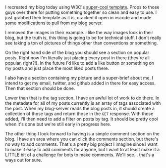 <!--META--
author: Sean K Smith
created: 2019-05-06T00:19:29Z
edited: 2019-05-06T00:19:29Z
title: Reformatted the Blog Today
subtitle: w3c is pretty awesome!
tags:
  - blog
--END-->
I recreated my blog today using W3C's [super-cool template](https://www.w3schools.com/w3css/tryw3css_templates_blog.htm). Props to those guys over there for putting something together so clean and easy to use. I just grabbed their template as it is, cracked it open in vscode and made some modifications to pull from my blog server.

I removed the images in their example. I like the way images look in their blog, but the truth is, this thing is going to be for technical stuff. I don't really see taking a ton of pictures of things other than conventions or something.

On the right hand side of the blog you should see a section on popular posts. Right now I'm literally just placing every post in there (they're all popular, right?!). In the future I'd like to add a like button or something on my posts and just place the most liked posts there.

I also have a section containing my picture and a super-brief about me. I intend to get my email, twitter, and github added in there for easy access. Then that section should be done.

Lower than that is the tag section. I have an awful lot of work to do there. In the metadata for all of my posts currently is an array of tags associated with the post. When my blog-server reads the blog posts in, it should create a collection of those tags and return those in the `GET` response. With those added, I'll then need to add a filter on posts by tag. It should be pretty cool when it's done but we're still early in progress here.

The other thing I look forward to having is a simple comment section on the blog. I have an area where you can click the comments section, but there's no way to add comments. That's a pretty big project I imagine since I want to make it easy to add comments for anyone, but I want to at least make it a LITTLE bit of a challenge for bots to make comments. We'll see... that's a ways out for sure.